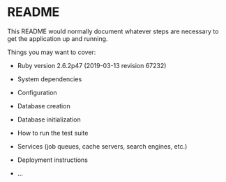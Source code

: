 # README

This README would normally document whatever steps are necessary to get the
application up and running.

Things you may want to cover:

* Ruby version
 2.6.2p47 (2019-03-13 revision 67232)






* System dependencies

* Configuration

* Database creation

* Database initialization

* How to run the test suite

* Services (job queues, cache servers, search engines, etc.)

* Deployment instructions

* ...
